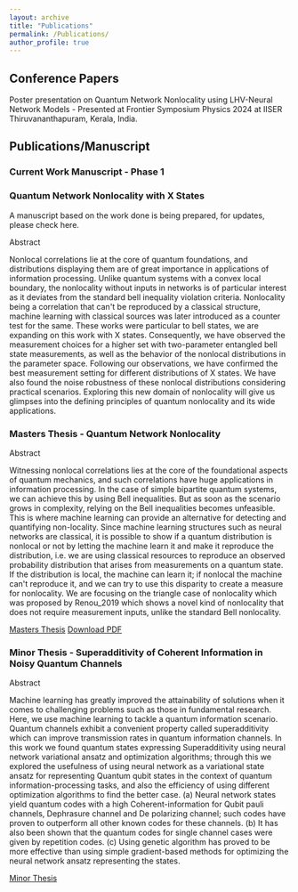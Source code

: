 ```yaml
---
layout: archive
title: "Publications"
permalink: /Publications/
author_profile: true
---
```


## Conference Papers

Poster presentation on Quantum Network Nonlocality using LHV-Neural Network Models - Presented at Frontier Symposium Physics 2024 at IISER Thiruvananthapuram, Kerala, India.

## Publications/Manuscript

### Current Work Manuscript - Phase 1

### Quantum Network Nonlocality with X States

A manuscript based on the work done is being prepared, for updates, please check here.

Abstract

Nonlocal correlations lie at the core of quantum foundations, and distributions displaying them are of great importance in applications of information processing. Unlike quantum systems with a convex local boundary, the nonlocality without inputs in networks is of particular interest as it deviates from the standard bell inequality violation criteria. Nonlocality being a correlation that can't be reproduced by a classical structure, machine learning with classical sources was later introduced as a counter test for the same. These works were particular to bell states, we are expanding on this work with X states. Consequently, we have observed the measurement choices for a higher set with two-parameter entangled bell state measurements, as well as the behavior of the nonlocal distributions in the parameter space. Following our observations, we have confirmed the best measurement setting for different distributions of X states. We have also found the noise robustness of these nonlocal distributions considering practical scenarios. Exploring this new domain of nonlocality will give us glimpses into the defining principles of quantum nonlocality and its wide applications. 

### Masters Thesis - Quantum Network Nonlocality

Abstract

Witnessing nonlocal correlations lies at the core of the foundational aspects of quantum mechanics, and such correlations have huge applications in information processing. In the case of simple bipartite quantum systems, we can achieve this by using Bell inequalities. But as soon as the scenario grows in complexity, relying on the Bell inequalities becomes unfeasible. This is where machine learning can provide an alternative for detecting and quantifying non-locality. Since machine learning structures such as neural networks are classical, it is possible to show if a quantum distribution is nonlocal or not by letting the machine learn it and make it reproduce the distribution, i.e. we are using classical resources to reproduce an observed probability distribution that arises from measurements on a quantum state. If the distribution is local, the machine can learn it; if nonlocal the machine can't reproduce it, and we can try to use this disparity to create a measure for nonlocality. We are focusing on the triangle case of nonlocality which was proposed by Renou_2019 which shows a novel kind of nonlocality that does not require measurement inputs, unlike the standard Bell nonlocality. 

[Masters Thesis](/files/MastersThesis.md) 
[Download PDF](/files/Master's%20Thesis.pdf)

### Minor Thesis - Superadditivity of Coherent Information in Noisy Quantum Channels

Abstract

 Machine learning has greatly improved the attainability of solutions when it comes to challenging problems such as those in fundamental research. Here, we use machine learning to tackle a quantum information scenario. Quantum channels exhibit a convenient property called superadditivity which can improve transmission rates in quantum information channels. In this work we found quantum states expressing Superadditivity using neural network variational ansatz and optimization algorithms; through this we explored the usefulness of using neural network as a variational state ansatz for representing Quantum qubit states in the context of quantum information-processing tasks, and also the efficiency of using different optimization algorithms to find the better case. (a) Neural network states yield quantum codes with a high Coherent-information for Qubit pauli channels, Dephrasure channel and De polarizing channel; such codes have proven to outperform all other known codes for these channels. (b) It has also been shown that the quantum codes for single channel cases were given by repetition codes. (c) Using genetic algorithm has proved to be more effective than using simple gradient-based methods for optimizing the neural network ansatz representing the states.

[Minor Thesis](/files/MinorThesis.md) 

